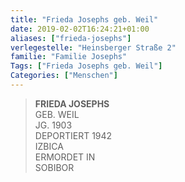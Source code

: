 ```yaml
---
title: "Frieda Josephs geb. Weil"
date: 2019-02-02T16:24:21+01:00
aliases: ["frieda-josephs"]
verlegestelle: "Heinsberger Straße 2"
familie: "Familie Josephs"
Tags: ["Frieda Josephs geb. Weil"]
Categories: ["Menschen"]
---
```


> **FRIEDA JOSEPHS**  
> GEB. WEIL  
> JG. 1903  
> DEPORTIERT 1942  
> IZBICA  
> ERMORDET IN  
> SOBIBOR  